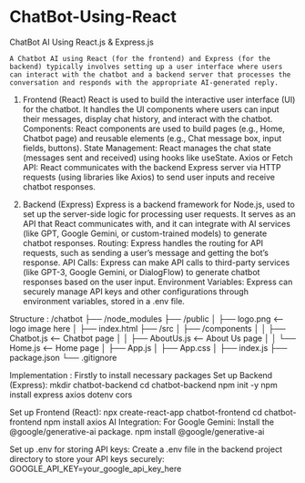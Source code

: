 # ChatBot-Using-React

ChatBot AI Using React.js & Express.js
	
	A Chatbot AI using React (for the frontend) and Express (for the backend) typically involves setting up a user interface where users can interact with the chatbot and a backend server that processes the conversation and responds with the appropriate AI-generated reply.
	
1. Frontend (React)
React is used to build the interactive user interface (UI) for the chatbot. It handles the UI components where users can input their messages, display chat history, and interact with the chatbot.
Components: React components are used to build pages (e.g., Home, Chatbot page) and reusable elements (e.g., Chat message box, input fields, buttons).
State Management: React manages the chat state (messages sent and received) using hooks like useState.
Axios or Fetch API: React communicates with the backend Express server via HTTP requests (using libraries like Axios) to send user inputs and receive chatbot responses.

2. Backend (Express)
Express is a backend framework for Node.js, used to set up the server-side logic for processing user requests. It serves as an API that React communicates with, and it can integrate with AI services (like GPT, Google Gemini, or custom-trained models) to generate chatbot responses.
Routing: Express handles the routing for API requests, such as sending a user’s message and getting the bot’s response.
API Calls: Express can make API calls to third-party services (like GPT-3, Google Gemini, or DialogFlow) to generate chatbot responses based on the user input.
Environment Variables: Express can securely manage API keys and other configurations through environment variables, stored in a .env file.


Structure :
/chatbot
├── /node_modules
├── /public
│   ├── logo.png  <-- logo image here
│   ├── index.html
├── /src
│   ├── /components
│   │   ├── Chatbot.js      <-- Chatbot page
│   │   ├── AboutUs.js      <-- About Us page
│   │   └── Home.js         <-- Home page
│   ├── App.js
│   ├── App.css
│   ├── index.js
├── package.json
└── .gitignore


Implementation : 
Firstly to install necessary packages
Set up Backend (Express):
mkdir chatbot-backend
cd chatbot-backend
npm init -y
npm install express axios dotenv cors


Set up Frontend (React):
npx create-react-app chatbot-frontend
cd chatbot-frontend
npm install axios
AI Integration:
For Google Gemini: Install the @google/generative-ai package.
npm install @google/generative-ai

Set up .env for storing API keys:
Create a .env file in the backend project directory to store your API keys securely:
GOOGLE_API_KEY=your_google_api_key_here

